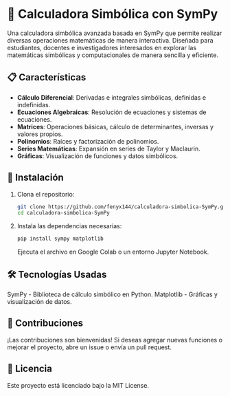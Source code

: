 # 🧮 Calculadora Simbólica con SymPy

Una calculadora simbólica avanzada basada en SymPy que permite realizar diversas operaciones matemáticas de manera interactiva. Diseñada para estudiantes, docentes e investigadores interesados en explorar las matemáticas simbólicas y computacionales de manera sencilla y eficiente.

## 📋 Características

- **Cálculo Diferencial**: Derivadas e integrales simbólicas, definidas e indefinidas.
- **Ecuaciones Algebraicas**: Resolución de ecuaciones y sistemas de ecuaciones.
- **Matrices**: Operaciones básicas, cálculo de determinantes, inversas y valores propios.
- **Polinomios**: Raíces y factorización de polinomios.
- **Series Matemáticas**: Expansión en series de Taylor y Maclaurin.
- **Gráficas**: Visualización de funciones y datos simbólicos.

## 🚀 Instalación

1. Clona el repositorio:
   ```bash
   git clone https://github.com/fenyx144/calculadora-simbolica-SymPy.git
   cd calculadora-simbolica-SymPy
    ```
2. Instala las dependencias necesarias:
    ```bash
    pip install sympy matplotlib
    ```
    Ejecuta el archivo en Google Colab o un entorno Jupyter Notebook.

## 🛠 Tecnologías Usadas
SymPy - Biblioteca de cálculo simbólico en Python.
Matplotlib - Gráficas y visualización de datos.

## 🌟 Contribuciones
¡Las contribuciones son bienvenidas! Si deseas agregar nuevas funciones o mejorar el proyecto, abre un issue o envía un pull request.

## 📝 Licencia
Este proyecto está licenciado bajo la MIT License.